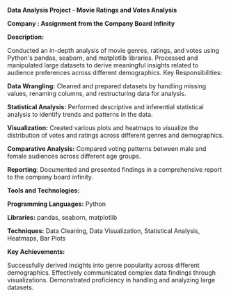 **Data Analysis Project - Movie Ratings and Votes Analysis**

**Company : Assignment from the Company Board Infinity**

**Description:**

Conducted an in-depth analysis of movie genres, ratings, and votes using Python's pandas, seaborn, and matplotlib libraries.
Processed and manipulated large datasets to derive meaningful insights related to audience preferences across different demographics.
Key Responsibilities:

**Data Wrangling:** Cleaned and prepared datasets by handling missing values, renaming columns, and restructuring data for analysis.

**Statistical Analysis:** Performed descriptive and inferential statistical analysis to identify trends and patterns in the data.

**Visualization:** Created various plots and heatmaps to visualize the distribution of votes and ratings across different genres and demographics.

**Comparative Analysis:** Compared voting patterns between male and female audiences across different age groups.

**Reporting**: Documented and presented findings in a comprehensive report to the company board infinity.


**Tools and Technologies:**


**Programming Languages:** Python

**Libraries:** pandas, seaborn, matplotlib

**Techniques:** Data Cleaning, Data Visualization, Statistical Analysis, Heatmaps, Bar Plots


**Key Achievements:**

Successfully derived insights into genre popularity across different demographics.
Effectively communicated complex data findings through visualizations.
Demonstrated proficiency in handling and analyzing large datasets.
